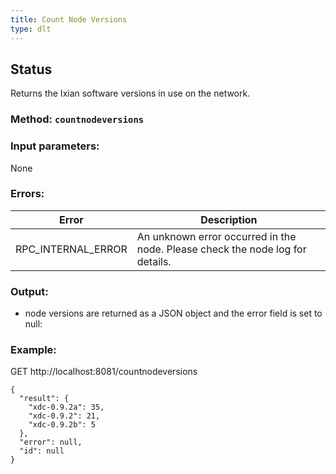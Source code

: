 ```yaml
---
title: Count Node Versions
type: dlt
---
```

## Status
Returns the Ixian software versions in use on the network.
### Method: `countnodeversions`
### Input parameters:
None

### Errors:

| Error | Description |
| --- | --- |
| RPC_INTERNAL_ERROR | An unknown error occurred in the node. Please check the node log for details. |


### Output:
- node versions are returned as a JSON object and the error field is set to null:

### Example:
GET http://localhost:8081/countnodeversions
```
{
  "result": {
    "xdc-0.9.2a": 35,
    "xdc-0.9.2": 21,
    "xdc-0.9.2b": 5
  },
  "error": null,
  "id": null
}
```
